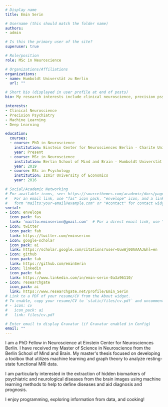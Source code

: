 ```yaml
---
# Display name
title: Emin Serin

# Username (this should match the folder name)
authors:
- admin

# Is this the primary user of the site?
superuser: true

# Role/position
role: MSc in Neuroscience

# Organizations/Affiliations
organizations:
- name: Humboldt Universtät zu Berlin
  url: ""

# Short bio (displayed in user profile at end of posts)
bio: My research interests include clinical neuroscience, precision psychiatry, machine learning and deep learning. 

interests:
- Clinical Neuroscience
- Precision Psychiatry
- Machine Learning
- Deep Learning

education:
  courses:
  - course: PhD in Neuroscience
    institution: Einstein Center for Neurosciences Berlin - Charite Universtätsmedizin Berlin
    year: Present
  - course: MSc in Neuroscience
    institution: Berlin School of Mind and Brain - Humboldt Universtät zu Berlin
    year: 2019
  - course: BSc in Psychology
    institution: Izmir University of Economics
    year: 2016

# Social/Academic Networking
# For available icons, see: https://sourcethemes.com/academic/docs/page-builder/#icons
#   For an email link, use "fas" icon pack, "envelope" icon, and a link in the
#   form "mailto:your-email@example.com" or "#contact" for contact widget.
social:
- icon: envelope
  icon_pack: fas
  link: 'mailto:eminserinn@gmail.com'  # For a direct email link, use "mailto:test@example.org".
- icon: twitter
  icon_pack: fab
  link: https://twitter.com/eminserinn
- icon: google-scholar
  icon_pack: ai
  link: https://scholar.google.com/citations?user=UuwWj00AAAAJ&hl=en
- icon: github
  icon_pack: fab
  link: https://github.com/eminSerin
- icon: linkedin
  icon_pack: fab
  link: https://www.linkedin.com/in/emin-serin-0a3a96110/
- icon: researchgate
  icon_pack: ai
  link: https://www.researchgate.net/profile/Emin_Serin
# Link to a PDF of your resume/CV from the About widget.
# To enable, copy your resume/CV to `static/files/cv.pdf` and uncomment the lines below.
# - icon: cv
#   icon_pack: ai
#   link: files/cv.pdf

# Enter email to display Gravatar (if Gravatar enabled in Config)
email: ""
---
```


I am a PhD Fellow in Neuroscience at Einstein Center for Neurosciences Berlin. I have received my Master of Science in Neuroscience from the Berlin School of Mind and Brain. My master's thesis focused on developing a toolbox that utilizes machine learning and graph theory to analyze resting-state functional MRI data.

I am particularly interested in the extraction of hidden biomarkers of psychiatric and neurological diseases from the brain images using machine learning methods to help to define diseases and aid diagnosis and prognosis. 

I enjoy programming, exploring information from data, and cooking!


